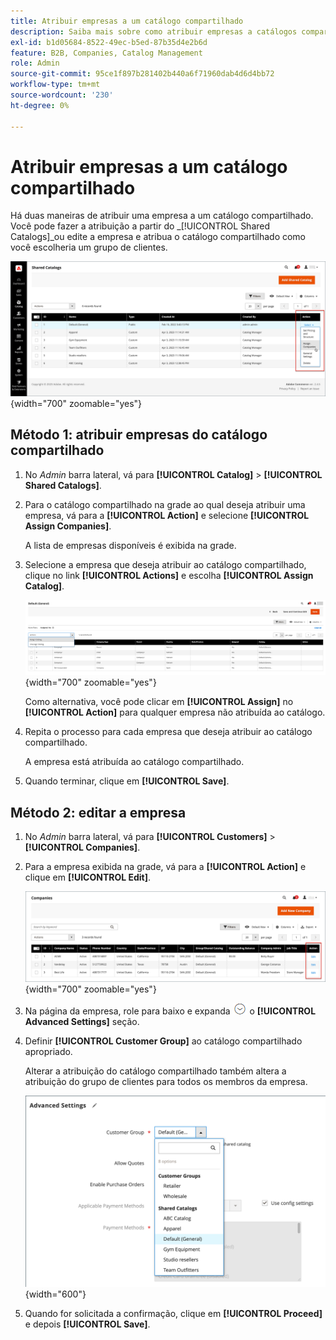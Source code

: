 ```yaml
---
title: Atribuir empresas a um catálogo compartilhado
description: Saiba mais sobre como atribuir empresas a catálogos compartilhados.
exl-id: b1d05684-8522-49ec-b5ed-87b35d4e2b6d
feature: B2B, Companies, Catalog Management
role: Admin
source-git-commit: 95ce1f897b281402b440a6f71960dab4d6d4bb72
workflow-type: tm+mt
source-wordcount: '230'
ht-degree: 0%

---
```


# Atribuir empresas a um catálogo compartilhado

Há duas maneiras de atribuir uma empresa a um catálogo compartilhado. Você pode fazer a atribuição a partir do _[!UICONTROL Shared Catalogs]_ou edite a empresa e atribua o catálogo compartilhado como você escolheria um grupo de clientes.

![Atribuir Empresas](./assets/shared-catalog-assign-companies.png){width="700" zoomable="yes"}

## Método 1: atribuir empresas do catálogo compartilhado

1. No _Admin_ barra lateral, vá para **[!UICONTROL Catalog]** > **[!UICONTROL Shared Catalogs]**.

1. Para o catálogo compartilhado na grade ao qual deseja atribuir uma empresa, vá para a **[!UICONTROL Action]** e selecione **[!UICONTROL Assign Companies]**.

   A lista de empresas disponíveis é exibida na grade.

1. Selecione a empresa que deseja atribuir ao catálogo compartilhado, clique no link **[!UICONTROL Actions]** e escolha **[!UICONTROL Assign Catalog]**.

   ![Empresas Disponíveis](./assets/shared-catalog-assign-companies-grid-view.png){width="700" zoomable="yes"}

   Como alternativa, você pode clicar em **[!UICONTROL Assign]** no **[!UICONTROL Action]** para qualquer empresa não atribuída ao catálogo.

1. Repita o processo para cada empresa que deseja atribuir ao catálogo compartilhado.

   A empresa está atribuída ao catálogo compartilhado.

1. Quando terminar, clique em **[!UICONTROL Save]**.

## Método 2: editar a empresa

1. No _Admin_ barra lateral, vá para **[!UICONTROL Customers]** > **[!UICONTROL Companies]**.

1. Para a empresa exibida na grade, vá para a **[!UICONTROL Action]** e clique em **[!UICONTROL Edit]**.

   ![Editar Empresa](./assets/companies-grid-edit.png){width="700" zoomable="yes"}

1. Na página da empresa, role para baixo e expanda ![Seletor de expansão](../assets/icon-display-expand.png) o **[!UICONTROL Advanced Settings]** seção.

1. Definir **[!UICONTROL Customer Group]** ao catálogo compartilhado apropriado.

   Alterar a atribuição do catálogo compartilhado também altera a atribuição do grupo de clientes para todos os membros da empresa.

   ![Grupos de clientes/Catálogos compartilhados](./assets/company-advanced-settings-customer-group-admin.png){width="600"}

1. Quando for solicitada a confirmação, clique em **[!UICONTROL Proceed]** e depois **[!UICONTROL Save]**.
